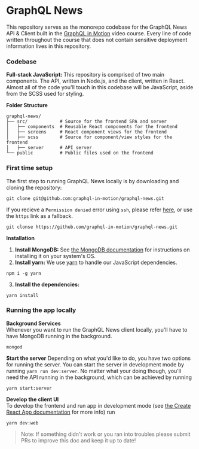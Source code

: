 # GraphQL News
This repository serves as the monorepo codebase for the GraphQL News API & Client built in the [GraphQL in Motion](https://www.manning.com/livevideo/graphql-in-motion) video course. Every line of code written throughout the course that does not contain sensitive deployment information lives in this repository.

### Codebase 
**Full-stack JavaScript:** This repository is comprised of two main components. The API, written in Node.js, and the client, written in React. Almost all of the code you'll touch in this codebase will be JavaScript, aside from the SCSS used for styling.  

**Folder Structure**
```
graphql-news/
├── src/            # Source for the frontend SPA and server
│   ├── components  # Reusable React components for the frontend
│   ├── screens     # React component views for the frontend
│   ├── scss        # Source for component/view styles for the frontend
│   ├── server      # API server
└── public          # Public files used on the frontend
```

### First time setup
The first step to running GraphQL News locally is by downloading and cloning the repository:
```
git clone git@github.com:graphql-in-motion/graphql-news.git
```
If you recieve a `Permission denied` error using `ssh`, please refer [here](https://help.github.com/en/articles/error-permission-denied-publickey), or use the `https` link as a fallback.
```
git clonse https://github.com/graphql-in-motion/graphql-news.git
``` 
**Installation** 
1. **Install MongoDB:** See [the MongoDB documentation](https://docs.mongodb.com/manual/installation/) for instructions on installing it on your system's OS.
2. **Install yarn:** We use [yarn](https://yarnpkg.com/en/) to handle our JavaScript dependencies.
```
npm i -g yarn
```
3. **Install the dependencies:**
```
yarn install
```

### Running the app locally
**Background Services**  
Whenever you want to run the GraphQL News client locally, you'll have to have MongoDB running in the background.
```
mongod
```
**Start the server**
Depending on what you'd like to do, you have two options for running the server. You can start the server in development mode by running `yarn run dev:server`. No matter what your doing though, you'll need the API running in the background, which can be achieved by running
```
yarn start:server
```
**Develop the client UI**  
To develop the frontend and run app in development mode (see [the Create React App documentation](https://github.com/facebook/create-react-app) for more info) run
```
yarn dev:web
```
> Note: If something didn't work or you ran into troubles please submit PRs to improve this doc and keep it up to date!

